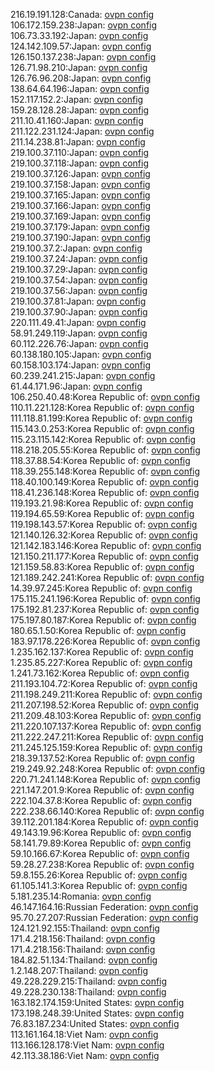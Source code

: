 216.19.191.128:Canada: [ovpn config](vpn/216_19_191_128.ovpn)  
106.172.159.238:Japan: [ovpn config](vpn/106_172_159_238.ovpn)  
106.73.33.192:Japan: [ovpn config](vpn/106_73_33_192.ovpn)  
124.142.109.57:Japan: [ovpn config](vpn/124_142_109_57.ovpn)  
126.150.137.238:Japan: [ovpn config](vpn/126_150_137_238.ovpn)  
126.71.98.210:Japan: [ovpn config](vpn/126_71_98_210.ovpn)  
126.76.96.208:Japan: [ovpn config](vpn/126_76_96_208.ovpn)  
138.64.64.196:Japan: [ovpn config](vpn/138_64_64_196.ovpn)  
152.117.152.2:Japan: [ovpn config](vpn/152_117_152_2.ovpn)  
159.28.128.28:Japan: [ovpn config](vpn/159_28_128_28.ovpn)  
211.10.41.160:Japan: [ovpn config](vpn/211_10_41_160.ovpn)  
211.122.231.124:Japan: [ovpn config](vpn/211_122_231_124.ovpn)  
211.14.238.81:Japan: [ovpn config](vpn/211_14_238_81.ovpn)  
219.100.37.110:Japan: [ovpn config](vpn/219_100_37_110.ovpn)  
219.100.37.118:Japan: [ovpn config](vpn/219_100_37_118.ovpn)  
219.100.37.126:Japan: [ovpn config](vpn/219_100_37_126.ovpn)  
219.100.37.158:Japan: [ovpn config](vpn/219_100_37_158.ovpn)  
219.100.37.165:Japan: [ovpn config](vpn/219_100_37_165.ovpn)  
219.100.37.166:Japan: [ovpn config](vpn/219_100_37_166.ovpn)  
219.100.37.169:Japan: [ovpn config](vpn/219_100_37_169.ovpn)  
219.100.37.179:Japan: [ovpn config](vpn/219_100_37_179.ovpn)  
219.100.37.190:Japan: [ovpn config](vpn/219_100_37_190.ovpn)  
219.100.37.2:Japan: [ovpn config](vpn/219_100_37_2.ovpn)  
219.100.37.24:Japan: [ovpn config](vpn/219_100_37_24.ovpn)  
219.100.37.29:Japan: [ovpn config](vpn/219_100_37_29.ovpn)  
219.100.37.54:Japan: [ovpn config](vpn/219_100_37_54.ovpn)  
219.100.37.56:Japan: [ovpn config](vpn/219_100_37_56.ovpn)  
219.100.37.81:Japan: [ovpn config](vpn/219_100_37_81.ovpn)  
219.100.37.90:Japan: [ovpn config](vpn/219_100_37_90.ovpn)  
220.111.49.41:Japan: [ovpn config](vpn/220_111_49_41.ovpn)  
58.91.249.119:Japan: [ovpn config](vpn/58_91_249_119.ovpn)  
60.112.226.76:Japan: [ovpn config](vpn/60_112_226_76.ovpn)  
60.138.180.105:Japan: [ovpn config](vpn/60_138_180_105.ovpn)  
60.158.103.174:Japan: [ovpn config](vpn/60_158_103_174.ovpn)  
60.239.241.215:Japan: [ovpn config](vpn/60_239_241_215.ovpn)  
61.44.171.96:Japan: [ovpn config](vpn/61_44_171_96.ovpn)  
106.250.40.48:Korea Republic of: [ovpn config](vpn/106_250_40_48.ovpn)  
110.11.221.128:Korea Republic of: [ovpn config](vpn/110_11_221_128.ovpn)  
111.118.81.199:Korea Republic of: [ovpn config](vpn/111_118_81_199.ovpn)  
115.143.0.253:Korea Republic of: [ovpn config](vpn/115_143_0_253.ovpn)  
115.23.115.142:Korea Republic of: [ovpn config](vpn/115_23_115_142.ovpn)  
118.218.205.55:Korea Republic of: [ovpn config](vpn/118_218_205_55.ovpn)  
118.37.88.54:Korea Republic of: [ovpn config](vpn/118_37_88_54.ovpn)  
118.39.255.148:Korea Republic of: [ovpn config](vpn/118_39_255_148.ovpn)  
118.40.100.149:Korea Republic of: [ovpn config](vpn/118_40_100_149.ovpn)  
118.41.236.148:Korea Republic of: [ovpn config](vpn/118_41_236_148.ovpn)  
119.193.21.98:Korea Republic of: [ovpn config](vpn/119_193_21_98.ovpn)  
119.194.65.59:Korea Republic of: [ovpn config](vpn/119_194_65_59.ovpn)  
119.198.143.57:Korea Republic of: [ovpn config](vpn/119_198_143_57.ovpn)  
121.140.126.32:Korea Republic of: [ovpn config](vpn/121_140_126_32.ovpn)  
121.142.183.146:Korea Republic of: [ovpn config](vpn/121_142_183_146.ovpn)  
121.150.211.177:Korea Republic of: [ovpn config](vpn/121_150_211_177.ovpn)  
121.159.58.83:Korea Republic of: [ovpn config](vpn/121_159_58_83.ovpn)  
121.189.242.241:Korea Republic of: [ovpn config](vpn/121_189_242_241.ovpn)  
14.39.97.245:Korea Republic of: [ovpn config](vpn/14_39_97_245.ovpn)  
175.115.241.196:Korea Republic of: [ovpn config](vpn/175_115_241_196.ovpn)  
175.192.81.237:Korea Republic of: [ovpn config](vpn/175_192_81_237.ovpn)  
175.197.80.187:Korea Republic of: [ovpn config](vpn/175_197_80_187.ovpn)  
180.65.1.50:Korea Republic of: [ovpn config](vpn/180_65_1_50.ovpn)  
183.97.178.226:Korea Republic of: [ovpn config](vpn/183_97_178_226.ovpn)  
1.235.162.137:Korea Republic of: [ovpn config](vpn/1_235_162_137.ovpn)  
1.235.85.227:Korea Republic of: [ovpn config](vpn/1_235_85_227.ovpn)  
1.241.73.162:Korea Republic of: [ovpn config](vpn/1_241_73_162.ovpn)  
211.193.104.72:Korea Republic of: [ovpn config](vpn/211_193_104_72.ovpn)  
211.198.249.211:Korea Republic of: [ovpn config](vpn/211_198_249_211.ovpn)  
211.207.198.52:Korea Republic of: [ovpn config](vpn/211_207_198_52.ovpn)  
211.209.48.103:Korea Republic of: [ovpn config](vpn/211_209_48_103.ovpn)  
211.220.107.137:Korea Republic of: [ovpn config](vpn/211_220_107_137.ovpn)  
211.222.247.211:Korea Republic of: [ovpn config](vpn/211_222_247_211.ovpn)  
211.245.125.159:Korea Republic of: [ovpn config](vpn/211_245_125_159.ovpn)  
218.39.137.52:Korea Republic of: [ovpn config](vpn/218_39_137_52.ovpn)  
219.249.92.248:Korea Republic of: [ovpn config](vpn/219_249_92_248.ovpn)  
220.71.241.148:Korea Republic of: [ovpn config](vpn/220_71_241_148.ovpn)  
221.147.201.9:Korea Republic of: [ovpn config](vpn/221_147_201_9.ovpn)  
222.104.37.8:Korea Republic of: [ovpn config](vpn/222_104_37_8.ovpn)  
222.238.66.140:Korea Republic of: [ovpn config](vpn/222_238_66_140.ovpn)  
39.112.201.184:Korea Republic of: [ovpn config](vpn/39_112_201_184.ovpn)  
49.143.19.96:Korea Republic of: [ovpn config](vpn/49_143_19_96.ovpn)  
58.141.79.89:Korea Republic of: [ovpn config](vpn/58_141_79_89.ovpn)  
59.10.166.67:Korea Republic of: [ovpn config](vpn/59_10_166_67.ovpn)  
59.28.27.238:Korea Republic of: [ovpn config](vpn/59_28_27_238.ovpn)  
59.8.155.26:Korea Republic of: [ovpn config](vpn/59_8_155_26.ovpn)  
61.105.141.3:Korea Republic of: [ovpn config](vpn/61_105_141_3.ovpn)  
5.181.235.14:Romania: [ovpn config](vpn/5_181_235_14.ovpn)  
46.147.164.16:Russian Federation: [ovpn config](vpn/46_147_164_16.ovpn)  
95.70.27.207:Russian Federation: [ovpn config](vpn/95_70_27_207.ovpn)  
124.121.92.155:Thailand: [ovpn config](vpn/124_121_92_155.ovpn)  
171.4.218.156:Thailand: [ovpn config](vpn/171_4_218_156.ovpn)  
171.4.218.156:Thailand: [ovpn config](vpn/171_4_218_156.ovpn)  
184.82.51.134:Thailand: [ovpn config](vpn/184_82_51_134.ovpn)  
1.2.148.207:Thailand: [ovpn config](vpn/1_2_148_207.ovpn)  
49.228.229.215:Thailand: [ovpn config](vpn/49_228_229_215.ovpn)  
49.228.230.138:Thailand: [ovpn config](vpn/49_228_230_138.ovpn)  
163.182.174.159:United States: [ovpn config](vpn/163_182_174_159.ovpn)  
173.198.248.39:United States: [ovpn config](vpn/173_198_248_39.ovpn)  
76.83.187.234:United States: [ovpn config](vpn/76_83_187_234.ovpn)  
113.161.164.18:Viet Nam: [ovpn config](vpn/113_161_164_18.ovpn)  
113.166.128.178:Viet Nam: [ovpn config](vpn/113_166_128_178.ovpn)  
42.113.38.186:Viet Nam: [ovpn config](vpn/42_113_38_186.ovpn)  
